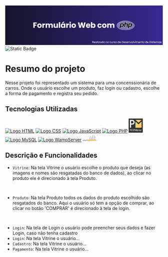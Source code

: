 <img src='formulario-loja/img/download-php.png' alt="Título README"></img>
![Static Badge](https://img.shields.io/badge/STATUS-FINALIZADO-%23291f6c)

<h1>Resumo do projeto</h1>

<p>Nesse projeto foi representado um sistema para uma concenssionária de carros. Onde o usuário escolhe um produto, faz login ou cadastro, escolhe a forma de pagamento e registra seu pedido.</p>

<h2>Tecnologias Utilizadas</h2>

<div width='500px' height='70px'>
    <a href="https://pt.wikipedia.org/wiki/HTML5" target="_blank"><img width='45px' src="https://cdn.jsdelivr.net/gh/devicons/devicon/icons/html5/html5-original.svg" alt="Logo HTML"></img></a>  
    <a href="https://pt.wikipedia.org/wiki/Cascading_Style_Sheets" target="_blank"><img width='45px' src="https://cdn.jsdelivr.net/gh/devicons/devicon/icons/css3/css3-original.svg" alt="Logo CSS"></img></a>  
    <a href="https://pt.wikipedia.org/wiki/JavaScript" target="_blank"><img width='45px' src="https://cdn.jsdelivr.net/gh/devicons/devicon/icons/javascript/javascript-original.svg" alt="Logo JavaScript"></img></a> 
    <a href="https://www.php.net/" target="_blank"><img width='45px' src="https://cdn.jsdelivr.net/gh/devicons/devicon/icons/php/php-original.svg" alt="Logo PHP"></img></a> 
    <a href="https://github.com/PHPMailer/PHPMailer" target="_blank"><img width='45px' src="formulario-loja/img/phpmailer.png" alt="Logo PHPMailer"></img></a>
    <a href="https://www.mysql.com/" target="_blank"><img width='45px' src="https://cdn.jsdelivr.net/gh/devicons/devicon/icons/mysql/mysql-original-wordmark.svg" alt="Logo MySQL"></img></a>
    <a href="https://www.wampserver.com/en/" target="_blank"><img width='45px' src="https://upload.wikimedia.org/wikipedia/commons/thumb/f/f4/WampServer-logo.svg/1200px-WampServer-logo.svg.png" alt="Logo WampServer"></img></a>
    <a href="https://www.phpmyadmin.net/" target="_blank"><img width='45px' src="formulario-loja/img/PhpMyAdmin_logo.png" alt="Logo WampServer"></img></a>
</div>

<h2>Descrição e Funcionalidades</h2>

- `Vitrine`: Na tela Vitrine o usuário escolhe o produto que deseja (as imagens e nomes são resgatadas do banco de dados), ao clicar no produto ele é direcionado à tela Produto. 

<br>

- `Produto`: Na tela Produto todos os dados do produto escolhido são resgatados do banco. Aqui o usuário só tem a opção de comprar, ao clicar no botão 'COMPRAR' é direcionado à tela de login.

<br>

- `Login`: Na tela de Login o usuário pode preencher seus dados e fazer Login, caso não tenha cadastro 
- `Login`: Na tela Vitrine o usuário...
- `Cadastro`: Na tela Vitrine o usuário...
- `Pagamento`: Na tela Vitrine o usuário...



